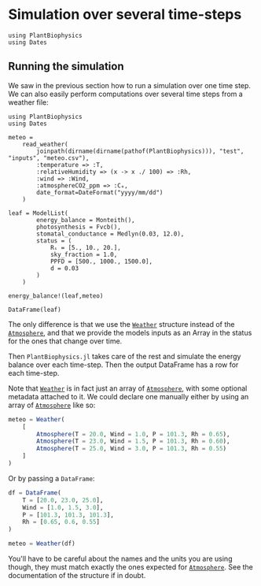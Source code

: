 # Simulation over several time-steps

```@setup usepkg
using PlantBiophysics
using Dates
```

## Running the simulation

We saw in the previous section how to run a simulation over one time step. We can also easily perform computations over several time steps from a weather file:

```@example usepkg
using PlantBiophysics
using Dates

meteo =
    read_weather(
        joinpath(dirname(dirname(pathof(PlantBiophysics))), "test", "inputs", "meteo.csv"),
        :temperature => :T,
        :relativeHumidity => (x -> x ./ 100) => :Rh,
        :wind => :Wind,
        :atmosphereCO2_ppm => :Cₐ,
        date_format=DateFormat("yyyy/mm/dd")
    )

leaf = ModelList(
        energy_balance = Monteith(),
        photosynthesis = Fvcb(),
        stomatal_conductance = Medlyn(0.03, 12.0),
        status = (
            Rₛ = [5., 10., 20.],
            sky_fraction = 1.0,
            PPFD = [500., 1000., 1500.0],
            d = 0.03
        )
    )

energy_balance!(leaf,meteo)

DataFrame(leaf)
```

The only difference is that we use the [`Weather`](@ref) structure instead of the [`Atmosphere`](@ref), and that we provide the models inputs as an Array in the status for the ones that change over time.

Then `PlantBiophysics.jl` takes care of the rest and simulate the energy balance over each time-step. Then the output DataFrame has a row for each time-step.

Note that [`Weather`](@ref) is in fact just an array of [`Atmosphere`](@ref), with some optional metadata attached to it. We could declare one manually either by using an array of [`Atmosphere`](@ref) like so:

```julia
meteo = Weather(
    [
        Atmosphere(T = 20.0, Wind = 1.0, P = 101.3, Rh = 0.65),
        Atmosphere(T = 23.0, Wind = 1.5, P = 101.3, Rh = 0.60),
        Atmosphere(T = 25.0, Wind = 3.0, P = 101.3, Rh = 0.55)
    ]
)
```

Or by passing a `DataFrame`:

```julia
df = DataFrame(
    T = [20.0, 23.0, 25.0],
    Wind = [1.0, 1.5, 3.0],
    P = [101.3, 101.3, 101.3],
    Rh = [0.65, 0.6, 0.55]
)

meteo = Weather(df)
```

You'll have to be careful about the names and the units you are using though, they must match exactly the ones expected for [`Atmosphere`](@ref). See the documentation of the structure if in doubt.
